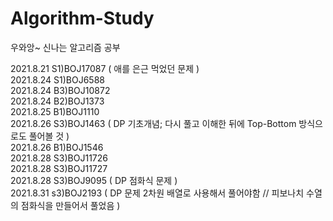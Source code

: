 # Algorithm-Study
우와앙~ 신나는 알고리즘 공부

2021.8.21 S1)BOJ17087 ( 애를 은근 먹었던 문제 )
<br>2021.8.24 S1)BOJ6588
<br>2021.8.24 B3)BOJ10872
<br>2021.8.24 B2)BOJ1373
<br>2021.8.25 B1)BOJ1110
<br>2021.8.26 S3)BOJ1463 ( DP 기초개념; 다시 풀고 이해한 뒤에 Top-Bottom 방식으로도 풀어볼 것 )
<br>2021.8.26 B1)BOJ1546
<br>2021.8.28 S3)BOJ11726
<br>2021.8.28 S3)BOJ11727
<br>2021.8.28 S3)BOJ9095 ( DP 점화식 문제 )
<br>2021.8.31 s3)BOJ2193 ( DP 문제 2차원 배열로 사용해서 풀어야함 // 피보나치 수열의 점화식을 만들어서 풀었음 )
